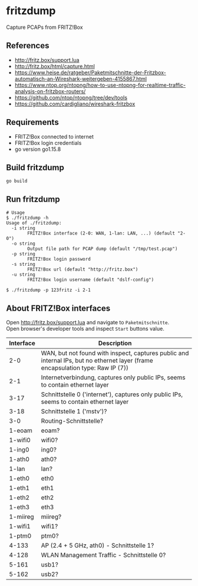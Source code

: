 # fritzdump
Capture PCAPs from FRITZ!Box

## References
* http://fritz.box/support.lua
* http://fritz.box/html/capture.html
* https://www.heise.de/ratgeber/Paketmitschnitte-der-Fritzbox-automatisch-an-Wireshark-weitergeben-4155867.html
* https://www.ntop.org/ntopng/how-to-use-ntopng-for-realtime-traffic-analysis-on-fritzbox-routers/
* https://github.com/ntop/ntopng/tree/dev/tools
* https://github.com/cardigliano/wireshark-fritzbox

## Requirements
* FRITZ!Box connected to internet
* FRITZ!Box login credentials
* go version go1.15.8

## Build fritzdump
```
go build
```

## Run fritzdump
```
# Usage
$ ./fritzdump -h
Usage of ./fritzdump:
  -i string
    	FRITZ!Box interface (2-0: WAN, 1-lan: LAN, ...) (default "2-0")
  -o string
    	Output file path for PCAP dump (default "/tmp/test.pcap")
  -p string
    	FRITZ!Box login password
  -s string
    	FRITZ!Box url (default "http://fritz.box")
  -u string
    	FRITZ!Box login username (default "dslf-config")

$ ./fritzdump -p 123fritz -i 2-1
```

## About FRITZ!Box interfaces
Open http://fritz.box/support.lua and navigate to `Paketmitschnitte`.  
Open browser's developer tools and inspect `Start` buttons value.  

|Interface|Description|
|---------|-----------|
|2-0|WAN, but not found with inspect, captures public and internal IPs, but no ethernet layer (frame encapsulation type: Raw IP (7))|
|2-1|Internetverbindung, captures only public IPs, seems to contain ethernet layer|
|3-17|Schnittstelle 0 ('internet'), captures only public IPs, seems to contain ethernet layer|
|3-18|Schnittstelle 1 ('mstv')?|
|3-0|Routing-Schnittstelle?|
|1-eoam|eoam?|
|1-wifi0|wifi0?|
|1-ing0|ing0?|
|1-ath0|ath0?|
|1-lan|lan?|
|1-eth0|eth0|
|1-eth1|eth1|
|1-eth2|eth2|
|1-eth3|eth3|
|1-miireg|miireg?|
|1-wifi1|wifi1?|
|1-ptm0|ptm0?|
|4-133|AP (2.4 + 5 GHz, ath0) - Schnittstelle 1?|
|4-128|WLAN Management Traffic - Schnittstelle 0?|
|5-161|usb1?|
|5-162|usb2?|
